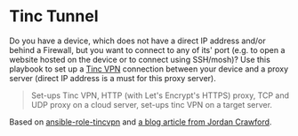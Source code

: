 # Tinc Tunnel

Do you have a device, which does not have a direct IP address and/or behind a Firewall, but you want to connect to any of its' port (e.g. to open a website hosted on the device or to connect using SSH/mosh)? Use this playbook to set up a [Tinc VPN](https://www.tinc-vpn.org/) connection between your device and a proxy server (direct IP address is a must for this proxy server).

> Set-ups Tinc VPN, HTTP (with Let's Encrypt's HTTPS) proxy, TCP and UDP proxy on a cloud server, set-ups tinc VPN on a target server.

Based on [ansible-role-tincvpn](https://github.com/MatthiasLohr/ansible-role-tincvpn) and [a blog article from Jordan Crawford](https://jordancrawford.kiwi/home-server-without-portforward/).